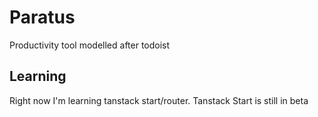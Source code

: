 # Paratus

Productivity tool modelled after todoist

## Learning

Right now I'm learning tanstack start/router. Tanstack Start is still in beta
